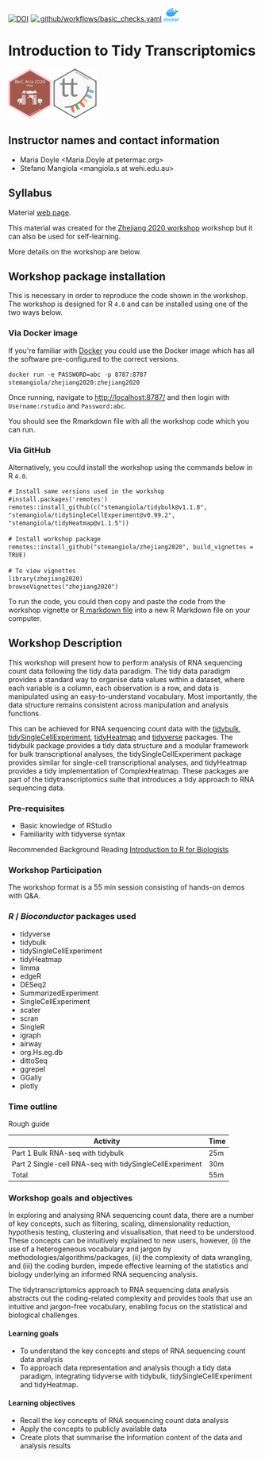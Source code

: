 <!-- badges: start -->
[![DOI](https://zenodo.org/badge/DOI/10.5281/zenodo.4087926.svg)](https://doi.org/10.5281/zenodo.4087926) [![.github/workflows/basic_checks.yaml](https://github.com/stemangiola/zhejiang2020/workflows/.github/workflows/basic_checks.yaml/badge.svg)](https://github.com/stemangiola/zhejiang2020/actions) [![Docker](https://github.com/Bioconductor/BioC2020/raw/master/docs/images/docker_icon.png)](https://hub.docker.com/repository/docker/stemangiola/zhejiang2020) 	
<!-- badges: end -->

# Introduction to Tidy Transcriptomics
<p float="left">
<img height="100" alt="zhejiang2020" src="man/figures/biocasia_logo.png"/> 
<img height="100" alt="tidybulk" src="https://github.com/Bioconductor/BiocStickers/blob/master/tidybulk/tidybulk.png?raw=true"/>
</p>

## Instructor names and contact information

* Maria Doyle <Maria.Doyle at petermac.org>  
* Stefano Mangiola <mangiola.s at wehi.edu.au>

## Syllabus

Material [web page](https://stemangiola.github.io/zhejiang2020/articles/tidytranscriptomics.html).

This material was created for the [Zhejiang 2020 workshop](https://zhejiang2020.bioconductor.org/) workshop but it can also be used for self-learning.

More details on the workshop are below.

## Workshop package installation 

This is necessary in order to reproduce the code shown in the workshop. The workshop is designed for R `4.0` and can be installed using one of the two ways below.

### Via Docker image

If you're familiar with [Docker](https://docs.docker.com/get-docker/) you could use the Docker image which has all the software pre-configured to the correct versions.

```
docker run -e PASSWORD=abc -p 8787:8787 stemangiola/zhejiang2020:zhejiang2020
```

Once running, navigate to <http://localhost:8787/> and then login with
`Username:rstudio` and `Password:abc`.

You should see the Rmarkdown file with all the workshop code which you can run.

### Via GitHub

Alternatively, you could install the workshop using the commands below in R `4.0`.

```
# Install same versions used in the workshop
#install.packages('remotes')
remotes::install_github(c("stemangiola/tidybulk@v1.1.8", "stemangiola/tidySingleCellExperiment@v0.99.2", "stemangiola/tidyHeatmap@v1.1.5"))

# Install workshop package
remotes::install_github("stemangiola/zhejiang2020", build_vignettes = TRUE)

# To view vignettes
library(zhejiang2020)
browseVignettes("zhejiang2020")
```

To run the code, you could then copy and paste the code from the workshop vignette or [R markdown file](https://raw.githubusercontent.com/stemangiola/zhejiang2020/master/vignettes/tidytranscriptomics.Rmd) into a new R Markdown file on your computer.

## Workshop Description

This workshop will present how to perform analysis of RNA sequencing count data following the tidy data paradigm. The tidy data paradigm provides a standard way to organise data values within a dataset, where each variable is a column, each observation is a row, and data is manipulated using an easy-to-understand vocabulary. Most importantly, the data structure remains consistent across manipulation and analysis functions.

This can be achieved for RNA sequencing count data with the [tidybulk](https://stemangiola.github.io/tidybulk/), [tidySingleCellExperiment](https://stemangiola.github.io/tidySingleCellExperiment/),  [tidyHeatmap](https://stemangiola.github.io/tidyHeatmap/) and [tidyverse](https://www.tidyverse.org/) packages. The tidybulk package provides a tidy data structure and a modular framework for bulk transcriptional analyses, the tidySingleCellExperiment package provides similar for single-cell transcriptional analyses, and tidyHeatmap provides a tidy implementation of ComplexHeatmap. These packages are part of the tidytranscriptomics suite that introduces a tidy approach to RNA sequencing data.

### Pre-requisites

* Basic knowledge of RStudio
* Familiarity with tidyverse syntax

Recommended Background Reading
[Introduction to R for Biologists](https://melbournebioinformatics.github.io/r-intro-biologists/intro_r_biologists.html)

### Workshop Participation

The workshop format is a 55 min session consisting of hands-on demos with Q&A.

### _R_ / _Bioconductor_ packages used

* tidyverse
* tidybulk
* tidySingleCellExperiment
* tidyHeatmap
* limma
* edgeR
* DESeq2
* SummarizedExperiment
* SingleCellExperiment
* scater
* scran
* SingleR
* igraph
* airway
* org.Hs.eg.db
* dittoSeq
* ggrepel
* GGally
* plotly


### Time outline

Rough guide

| Activity                                              | Time |
|-------------------------------------------------------|------|
| Part 1 Bulk RNA-seq with tidybulk                     | 25m  |
| Part 2 Single-cell RNA-seq with tidySingleCellExperiment               | 30m  |
| Total                                                 | 55m  |

### Workshop goals and objectives

In exploring and analysing RNA sequencing count data, there are a number of key concepts, such as filtering, scaling, dimensionality reduction, hypothesis testing, clustering and visualisation, that need to be understood. These concepts can be intuitively explained to new users, however, (i) the use of a heterogeneous vocabulary and jargon by methodologies/algorithms/packages, (ii) the complexity of data wrangling, and (iii) the coding burden, impede effective learning of the statistics and biology underlying an informed RNA sequencing analysis.

The tidytranscriptomics approach to RNA sequencing data analysis abstracts out the coding-related complexity and provides tools that use an intuitive and jargon-free vocabulary, enabling focus on the statistical and biological challenges.

#### Learning goals

* To understand the key concepts and steps of RNA sequencing count data analysis
* To approach data representation and analysis though a tidy data paradigm, integrating tidyverse with tidybulk, tidySingleCellExperiment and tidyHeatmap.

#### Learning objectives

* Recall the key concepts of RNA sequencing count data analysis
* Apply the concepts to publicly available data
* Create plots that summarise the information content of the data and analysis results
